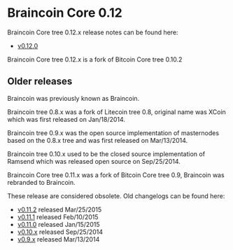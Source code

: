 Braincoin Core 0.12
==================

Braincoin Core tree 0.12.x release notes can be found here:
- [v0.12.0](release-notes/braincoin/release-notes-0.12.0.md)

Braincoin Core tree 0.12.x is a fork of Bitcoin Core tree 0.10.2



Older releases
--------------

Braincoin was previously known as Braincoin.

Braincoin tree 0.8.x was a fork of Litecoin tree 0.8, original name was XCoin
which was first released on Jan/18/2014.

Braincoin tree 0.9.x was the open source implementation of masternodes based on
the 0.8.x tree and was first released on Mar/13/2014.

Braincoin tree 0.10.x used to be the closed source implementation of Ramsend
which was released open source on Sep/25/2014.

Braincoin Core tree 0.11.x was a fork of Bitcoin Core tree 0.9, Braincoin was rebranded
to Braincoin.

These release are considered obsolete. Old changelogs can be found here:

- [v0.11.2](release-notes/braincoin/release-notes-0.11.2.md) released Mar/25/2015
- [v0.11.1](release-notes/braincoin/release-notes-0.11.1.md) released Feb/10/2015
- [v0.11.0](release-notes/braincoin/release-notes-0.11.0.md) released Jan/15/2015
- [v0.10.x](release-notes/braincoin/release-notes-0.10.0.md) released Sep/25/2014
- [v0.9.x](release-notes/braincoin/release-notes-0.9.0.md) released Mar/13/2014
